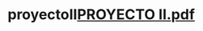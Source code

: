 # proyectoII[PROYECTO II.pdf](https://github.com/Henry-Tercero-MH/proyectoII/files/9689652/PROYECTO.II.pdf)
